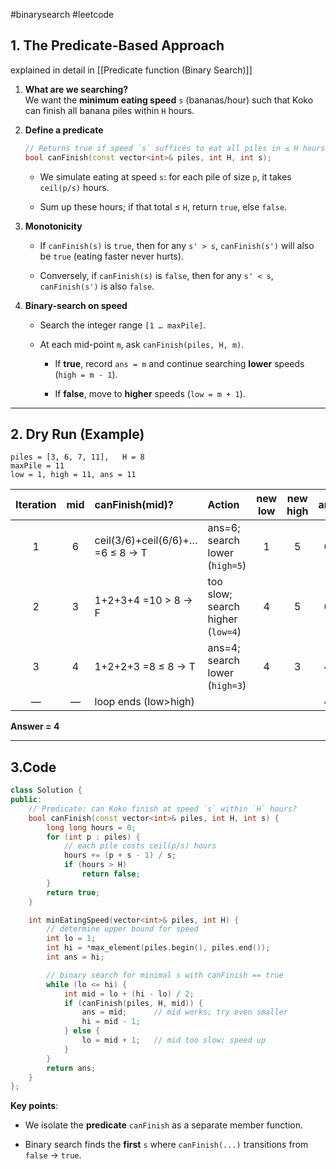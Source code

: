 #binarysearch #leetcode


## 1. The Predicate-Based Approach
explained in detail in [[Predicate function (Binary Search)]]

1. **What are we searching?**  
    We want the **minimum eating speed** `s` (bananas/hour) such that Koko can finish all banana piles within `H` hours.
    
2. **Define a predicate**
    
    ```cpp
    // Returns true if speed `s` suffices to eat all piles in ≤ H hours.
    bool canFinish(const vector<int>& piles, int H, int s);
    ```
    
    - We simulate eating at speed `s`: for each pile of size `p`, it takes `ceil(p/s)` hours.
        
    - Sum up these hours; if that total ≤ `H`, return `true`, else `false`.
        
3. **Monotonicity**
    
    - If `canFinish(s)` is `true`, then for any `s' > s`, `canFinish(s')` will also be `true` (eating faster never hurts).
        
    - Conversely, if `canFinish(s)` is `false`, then for any `s' < s`, `canFinish(s')` is also `false`.
        
4. **Binary-search on speed**
    
    - Search the integer range `[1 … maxPile]`.
        
    - At each mid-point `m`, ask `canFinish(piles, H, m)`.
        
        - If **true**, record `ans = m` and continue searching **lower** speeds (`high = m - 1`).
            
        - If **false**, move to **higher** speeds (`low = m + 1`).
            

---

## 2. Dry Run (Example)

```
piles = [3, 6, 7, 11],   H = 8
maxPile = 11
low = 1, high = 11, ans = 11
```

|Iteration|mid|canFinish(mid)?|Action|new low|new high|ans|
|:-:|:-:|:--|:--|:-:|:-:|:-:|
|1|6|ceil(3/6)+ceil(6/6)+…=6 ≤ 8 → T|ans=6; search lower (`high=5`)|1|5|6|
|2|3|1+2+3+4 =10 > 8 → F|too slow; search higher (`low=4`)|4|5|6|
|3|4|1+2+2+3 =8 ≤ 8 → T|ans=4; search lower (`high=3`)|4|3|4|
|—|—|loop ends (low>high)||||4|

**Answer = 4**

---

## 3.Code 

```cpp
class Solution {
public:
    // Predicate: can Koko finish at speed `s` within `H` hours?
    bool canFinish(const vector<int>& piles, int H, int s) {
        long long hours = 0;
        for (int p : piles) {
            // each pile costs ceil(p/s) hours
            hours += (p + s - 1) / s;
            if (hours > H) 
                return false;
        }
        return true;
    }

    int minEatingSpeed(vector<int>& piles, int H) {
        // determine upper bound for speed
        int lo = 1;
        int hi = *max_element(piles.begin(), piles.end());
        int ans = hi;

        // binary search for minimal s with canFinish == true
        while (lo <= hi) {
            int mid = lo + (hi - lo) / 2;
            if (canFinish(piles, H, mid)) {
                ans = mid;      // mid works; try even smaller
                hi = mid - 1;
            } else {
                lo = mid + 1;   // mid too slow; speed up
            }
        }
        return ans;
    }
};
```

**Key points**:

- We isolate the **predicate** `canFinish` as a separate member function.
    
- Binary search finds the **first** `s` where `canFinish(...)` transitions from `false` → `true`.